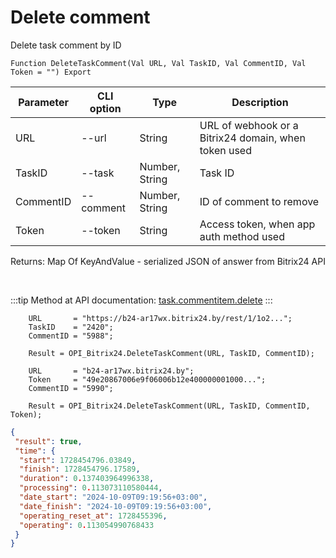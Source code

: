 ﻿---
sidebar_position: 5
---

# Delete comment
 Delete task comment by ID



`Function DeleteTaskComment(Val URL, Val TaskID, Val CommentID, Val Token = "") Export`

  | Parameter | CLI option | Type | Description |
  |-|-|-|-|
  | URL | --url | String | URL of webhook or a Bitrix24 domain, when token used |
  | TaskID | --task | Number, String | Task ID |
  | CommentID | --comment | Number, String | ID of comment to remove |
  | Token | --token | String | Access token, when app auth method used |

  
  Returns:  Map Of KeyAndValue - serialized JSON of answer from Bitrix24 API

<br/>

:::tip
Method at API documentation: [task.commentitem.delete](https://dev.1c-bitrix.ru/rest_help/tasks/task/commentitem/delete.php)
:::
<br/>


```bsl title="Code example"
    URL       = "https://b24-ar17wx.bitrix24.by/rest/1/1o2...";
    TaskID    = "2420";
    CommentID = "5988";

    Result = OPI_Bitrix24.DeleteTaskComment(URL, TaskID, CommentID);

    URL       = "b24-ar17wx.bitrix24.by";
    Token     = "49e20867006e9f06006b12e400000001000...";
    CommentID = "5990";

    Result = OPI_Bitrix24.DeleteTaskComment(URL, TaskID, CommentID, Token);
```
 



```json title="Result"
{
 "result": true,
 "time": {
  "start": 1728454796.03849,
  "finish": 1728454796.17589,
  "duration": 0.137403964996338,
  "processing": 0.113073110580444,
  "date_start": "2024-10-09T09:19:56+03:00",
  "date_finish": "2024-10-09T09:19:56+03:00",
  "operating_reset_at": 1728455396,
  "operating": 0.113054990768433
 }
}
```
